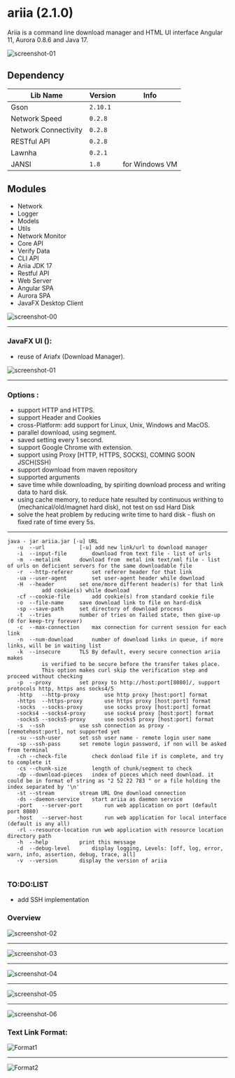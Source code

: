 # ariia  (2.1.0)

Ariia is a command line download manager and HTML UI interface Angular 11, Aurora 0.8.6 and Java 17.

![screenshot-01](img/angular-spa-01.png)

## Dependency

| Lib Name             | Version  | Info           |
|----------------------|----------|----------------|
| Gson                 | `2.10.1` |                |
| Network Speed        | `0.2.8`  |                |
| Network Connectivity | `0.2.8`  |                |
| RESTful API          | `0.2.8`  |                |
| Lawnha               | `0.2.1`  |                |
| JANSI                | `1.8`    | for Windows VM |

## Modules

- Network
- Logger
- Models
- Utils
- Network Monitor
- Core API
- Verify Data
- CLI API
- Ariia JDK 17
- Restful API
- Web Server
- Angular SPA
- Aurora SPA
- JavaFX Desktop Client

![screenshot-00](img/dependency-hierarch.png)
___

### JavaFX UI ():

- reuse of Ariafx (Download Manager).

![screenshot-01](img/javafx-client.png)
___

### Options :

- support HTTP and HTTPS.
- support Header and Cookies
- cross-Platform: add support for Linux, Unix, Windows and MacOS.
- parallel download, using segment.
- saved setting every 1 second.
- support Google Chrome with extension.
- support using Proxy [HTTP, HTTPS, SOCKS], COMING SOON JSCH(SSH)
- support download from maven repository
- supported arguments
- save time while downloading, by spiriting download process and writing data to hard disk.
- using cache memory, to reduce hate resulted by continuous writhing to (mechanical/old/magnet hard disk),
  not test on ssd Hard Disk
- solve the heat problem by reducing write time to hard disk - flush on fixed rate of time every 5s.

___ 

 ```
 java - jar ariia.jar [-u] URL
	-u	--url			[-u] add new link/url to download manager
	-i	--input-file		download from text file - list of urls
	-m	--metalink		download from  metal ink text/xml file - list of urls on deficient servers for the same downloadable file
	-r	--http-referer		set referer header for that link
	-ua	--user-agent		set user-agent header while download
	-H	--header		set one/more different header(s) for that link
			add cookie(s) while download
	-cf	--cookie-file		add cookie(s) from standard cookie file
	-o	--file-name		save download link to file on hard-disk
	-sp	--save-path		set directory of download process
	-t	--tries			number of tries on failed state, then give-up (0 for keep-try forever)
	-c	--max-connection	max connection for current session for each link
	-n	--num-download		number of download links in queue, if more links, will be in waiting list
	-k	--insecure		TLS By default, every secure connection ariia makes
			is verified to be secure before the transfer takes place.
			This option makes curl skip the verification step and proceed without checking
	-p	--proxy			set proxy to http://host:port[8080]/, support protocols http, https ans socks4/5
	-http	--http-proxy		use http proxy [host:port] format
	-https	--https-proxy		use https proxy [host:port] format
	-socks	--socks-proxy		use socks proxy [host:port] format
	-socks4	--socks4-proxy		use socks4 proxy [host:port] format
	-socks5	--socks5-proxy		use socks5 proxy [host:port] format
	-s	--ssh			use ssh connection as proxy - [remotehost:port], not supported yet
	-su	--ssh-user		set ssh user name - remote login user name
	-sp	--ssh-pass		set remote login password, if non will be asked from terminal
	-ch	--check-file		check donload file if is complete, and try to complete it
	-cs	--chunk-size		length of chunk/segment to check
	-dp	--download-pieces	index of pieces which need download. it could be in format of string as "2 52 22 783 " or a file holding the index separated by '\n'
	-st	--stream		stream URL One download connection
	-ds	--daemon-service	start ariia as daemon service
	-port	--server-port		run web application on port (default port 8080)
	-host	--server-host		run web application for local interface (default is any all)
	-rl	--resource-location	run web application with resource location directory path
	-h	--help			print this message
	-d	--debug-level		display logging, Levels: [off, log, error, warn, info, assertion, debug, trace, all]
	-v	--version		display the version of ariia


 ```

### TO:DO:LIST

- add SSH implementation

### Overview

![screenshot-02](img/angular-spa-02.png)
___
![screenshot-03](img/angular-spa-03.png)
___
![screenshot-04](img/download-ubuntu-mini.gif)
___
![screenshot-05](img/mini-table-01.png)
___
![screenshot-06](img/mini-table-02.png)

### Text Link Format:

![Format1](img/text-format01.png)
___
![Format2](img/text-format02.png)
